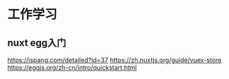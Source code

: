 # 工作学习
## nuxt egg入门
https://jspang.com/detailed?id=37 
https://zh.nuxtjs.org/guide/vuex-store
https://eggjs.org/zh-cn/intro/quickstart.html
